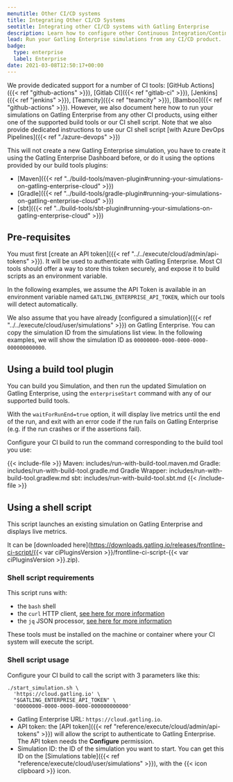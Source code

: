 ```yaml
---
menutitle: Other CI/CD systems
title: Integrating Other CI/CD Systems
seotitle: Integrating other CI/CD systems with Gatling Enterprise
description: Learn how to configure other Continuous Integration/Continuous Delivery systems to run your simulations on Gatling Enterprise.
lead: Run your Gatling Enterprise simulations from any CI/CD product.
badge:
  type: enterprise
  label: Enterprise
date: 2021-03-08T12:50:17+00:00
---
```


We provide dedicated support for a number of CI tools: [GitHub Actions]({{< ref "github-actions" >}}), [Gitlab CI]({{< ref "gitlab-ci" >}}), [Jenkins]({{< ref "jenkins" >}}), [Teamcity]({{< ref "teamcity" >}}), [Bamboo]({{< ref "github-actions" >}}). However, we also document here how to run your simulations on Gatling Enterprise from any other CI products, using either one of the supported build tools or our CI shell script. Note that we also provide dedicated instructions to use our CI shell script [with Azure DevOps Pipelines]({{< ref "./azure-devops" >}})

This will not create a new Gatling Enterprise simulation, you have to create it using the Gatling Enterprise Dashboard before, or do it using the options provided by our build tools plugins:
- [Maven]({{< ref "../build-tools/maven-plugin#running-your-simulations-on-gatling-enterprise-cloud" >}})
- [Gradle]({{< ref "../build-tools/gradle-plugin#running-your-simulations-on-gatling-enterprise-cloud" >}})
- [sbt]({{< ref "../build-tools/sbt-plugin#running-your-simulations-on-gatling-enterprise-cloud" >}})

## Pre-requisites

You must first [create an API token]({{< ref "../../execute/cloud/admin/api-tokens" >}}). It will be used to authenticate with Gatling Enterprise. Most CI tools should offer a way to store this token securely, and expose it to build scripts as an environment variable.

In the following examples, we assume the API Token is available in an environment variable named `GATLING_ENTERPRISE_API_TOKEN`, which our tools will detect automatically.

We also assume that you have already [configured a simulation]({{< ref "../../execute/cloud/user/simulations" >}}) on Gatling Enterprise. You can copy the simulation ID from the simulations list view. In the following examples, we will show the simulation ID as `00000000-0000-0000-0000-000000000000`.

## Using a build tool plugin

You can build you Simulation, and then run the updated Simulation on Gatling Enterprise, using the `enterpriseStart` command with any of our supported build tools.

With the `waitForRunEnd=true` option, it will display live metrics until the end of the run, and exit with an error code if the run fails on Gatling Enterprise (e.g. if the run crashes or if the assertions fail).

Configure your CI build to run the command corresponding to the build tool you use:

{{< include-file >}}
Maven: includes/run-with-build-tool.maven.md
Gradle: includes/run-with-build-tool.gradle.md
Gradle Wrapper: includes/run-with-build-tool.gradlew.md
sbt: includes/run-with-build-tool.sbt.md
{{< /include-file  >}}

## Using a shell script

This script launches an existing simulation on Gatling Enterprise and displays live metrics.

It can be [downloaded here](https://downloads.gatling.io/releases/frontline-ci-script/{{< var ciPluginsVersion >}}/frontline-ci-script-{{< var ciPluginsVersion >}}.zip).

### Shell script requirements

This script runs with:

- the `bash` shell
- the `curl` HTTP client, [see here for more information](https://curl.se/)
- the `jq` JSON processor, [see here for more information](https://stedolan.github.io/jq/)

These tools must be installed on the machine or container where your CI system will execute the script.

### Shell script usage

Configure your CI build to call the script with 3 parameters like this:

```shell
./start_simulation.sh \
  'https://cloud.gatling.io' \
  "$GATLING_ENTERPRISE_API_TOKEN" \
  '00000000-0000-0000-0000-000000000000'
```

- Gatling Enterprise URL: `https://cloud.gatling.io`.
- API token: the [API token]({{< ref "reference/execute/cloud/admin/api-tokens" >}}) will allow the script to
  authenticate to Gatling Enterprise. The API token needs the **Configure** permission.
- Simulation ID: the ID of the simulation you want to start. You can get this ID on the
  [Simulations table]({{< ref "reference/execute/cloud/user/simulations" >}}), with the {{< icon clipboard >}} icon.
